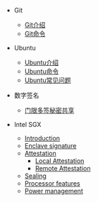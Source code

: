 - Git

  - [Git介绍](Git/1.%20git介绍.md)
  - [Git命令](Git/2.%20git命令.md)

- Ubuntu

  - [Ubuntu介绍](Ubuntu/1.%20ubuntu介绍.md)
  - [Ubuntu命令](Ubuntu/2.%20ubuntu命令.md)
  - [Ubuntu常见问题](Ubuntu/3.%20ubuntu常见问题.md)

- 数字签名

  - [门限多签秘密共享](Signatures/1.%20门限多重盲签.md)

- Intel SGX

  - [Introduction](SGX/1.%20intro.md)
  - [Enclave signature](SGX/2.%20Enclave%20Signature.md)
  - [Attestation](SGX/3.%20Attestation.md)
    - [Local Attestation](SGX/3.1%20Local%20Attestation.md)
    - [Remote Attestation](SGX/3.2%20Remote%20Attestation.md)
  - [Sealing](SGX/4.%20sealing.md)
  - [Processor features](SGX/5.%20Processor%20features.md)
  - [Power management](SGX/6.%20Power%20management.md)
  
  